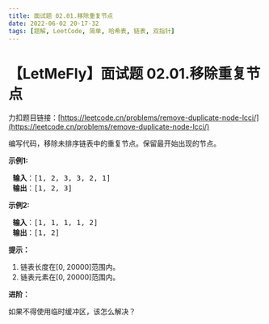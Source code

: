 ```yaml
---
title: 面试题 02.01.移除重复节点
date: 2022-06-02 20-17-32
tags: [题解, LeetCode, 简单, 哈希表, 链表, 双指针]
---
```


# 【LetMeFly】面试题 02.01.移除重复节点

力扣题目链接：[https://leetcode.cn/problems/remove-duplicate-node-lcci/](https://leetcode.cn/problems/remove-duplicate-node-lcci/)

<p>编写代码，移除未排序链表中的重复节点。保留最开始出现的节点。</p>

<p> <strong>示例1:</strong></p>

<pre>
<strong> 输入</strong>：[1, 2, 3, 3, 2, 1]
<strong> 输出</strong>：[1, 2, 3]
</pre>

<p> <strong>示例2:</strong></p>

<pre>
<strong> 输入</strong>：[1, 1, 1, 1, 2]
<strong> 输出</strong>：[1, 2]
</pre>

<p><strong>提示：</strong></p>

<ol>
<li>链表长度在[0, 20000]范围内。</li>
<li>链表元素在[0, 20000]范围内。</li>
</ol>

<p> <strong>进阶：</strong></p>

<p>如果不得使用临时缓冲区，该怎么解决？</p>


    